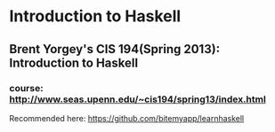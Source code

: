 # Introduction to Haskell 
## Brent Yorgey's CIS 194(Spring 2013): Introduction to Haskell 
### course: http://www.seas.upenn.edu/~cis194/spring13/index.html

Recommended here: https://github.com/bitemyapp/learnhaskell
